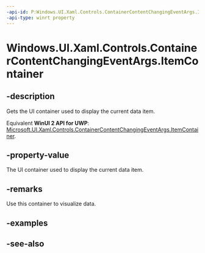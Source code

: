 ```yaml
---
-api-id: P:Windows.UI.Xaml.Controls.ContainerContentChangingEventArgs.ItemContainer
-api-type: winrt property
---
```


<!-- Property syntax
public Windows.UI.Xaml.Controls.Primitives.SelectorItem ItemContainer { get; }
-->

# Windows.UI.Xaml.Controls.ContainerContentChangingEventArgs.ItemContainer

## -description
Gets the UI container used to display the current data item.

Equivalent **WinUI 2 API for UWP**: [Microsoft.UI.Xaml.Controls.ContainerContentChangingEventArgs.ItemContainer](/windows/winui/api/microsoft.ui.xaml.controls.containercontentchangingeventargs.itemcontainer).

## -property-value
The UI container used to display the current data item.

## -remarks
Use this container to visualize data.

## -examples

## -see-also
